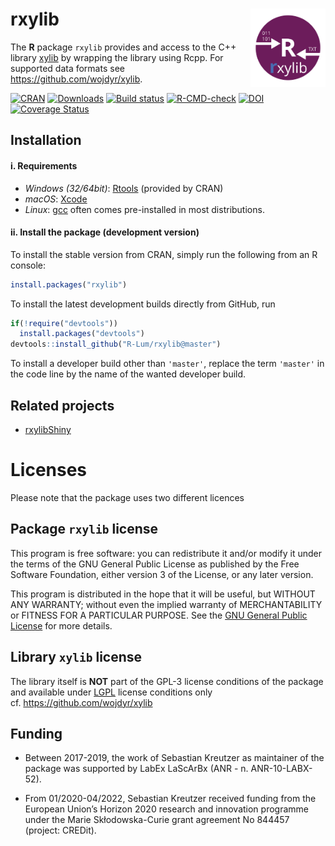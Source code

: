 




<!-- README.md was auto-generated by README.Rmd. Please DO NOT edit by hand!-->

# rxylib <img width=120px src="man/figures/rxylib.svg" align="right" />

The **R** package `rxylib` provides and access to the C++ library
[xylib](http://xylib.sourceforge.net) by wrapping the library using
Rcpp. For supported data formats see <https://github.com/wojdyr/xylib>.

[![CRAN](https://www.r-pkg.org/badges/version/rxylib)](https://CRAN.R-project.org/package=rxylib)
[![Downloads](https://cranlogs.r-pkg.org/badges/grand-total/rxylib)](https://www.r-pkg.org/pkg/rxylib)
[![Build
status](https://ci.appveyor.com/api/projects/status/7mmfpmo23k3iaq57/branch/master?svg=true)](https://ci.appveyor.com/project/RLumSK/rxylib/branch/master)
[![R-CMD-check](https://github.com/R-Lum/rxylib/workflows/GitHub%20Actions%20CI/badge.svg)](https://github.com/R-Lum/rxylib/actions)
[![DOI](https://zenodo.org/badge/95584252.svg)](https://zenodo.org/badge/latestdoi/95584252)
[![Coverage
Status](https://img.shields.io/codecov/c/github/R-Lum/rxylib.svg)](https://codecov.io/github/R-Lum/rxylib?branch=master)

## Installation

#### i. Requirements

-   *Windows (32/64bit)*:
    [Rtools](https://cran.r-project.org/bin/windows/Rtools/) (provided
    by CRAN)
-   *macOS*: [Xcode](https://developer.apple.com/xcode/)
-   *Linux*: [gcc](https://gcc.gnu.org) often comes pre-installed in
    most distributions.

#### ii. Install the package (development version)

To install the stable version from CRAN, simply run the following from
an R console:

``` r
install.packages("rxylib")
```

To install the latest development builds directly from GitHub, run

``` r
if(!require("devtools"))
  install.packages("devtools")
devtools::install_github("R-Lum/rxylib@master")
```

To install a developer build other than `'master'`, replace the term
`'master'` in the code line by the name of the wanted developer build.

## Related projects

-   [rxylibShiny](https://github.com/JohannesFriedrich/rxylibShiny)

# Licenses

Please note that the package uses two different licences

## Package `rxylib` license

This program is free software: you can redistribute it and/or modify it
under the terms of the GNU General Public License as published by the
Free Software Foundation, either version 3 of the License, or any later
version.

This program is distributed in the hope that it will be useful, but
WITHOUT ANY WARRANTY; without even the implied warranty of
MERCHANTABILITY or FITNESS FOR A PARTICULAR PURPOSE. See the [GNU
General Public
License](https://github.com/R-Lum/rxylib/blob/master/LICENSE) for more
details.

## Library `xylib` license

The library itself is **NOT** part of the GPL-3 license conditions of
the package and available under
[LGPL](https://github.com/wojdyr/xylib/blob/master/COPYING) license
conditions only cf. <https://github.com/wojdyr/xylib>

## <span class="glyphicon glyphicon-euro"></span> Funding

-   Between 2017-2019, the work of Sebastian Kreutzer as maintainer of
    the package was supported by LabEx LaScArBx (ANR -
    n. ANR-10-LABX-52).

-   From 01/2020-04/2022, Sebastian Kreutzer received funding from the
    European Union’s Horizon 2020 research and innovation programme
    under the Marie Skłodowska-Curie grant agreement No 844457 (project:
    CREDit).
